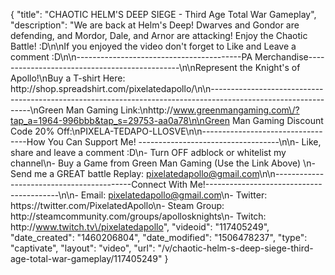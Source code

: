 {
    "title": "CHAOTIC HELM'S DEEP SIEGE -  Third Age Total War Gameplay",
    "description": "We are back at Helm's Deep!  Dwarves and Gondor are defending, and Mordor, Dale, and Arnor are attacking!  Enjoy the Chaotic Battle! :D\n\nIf you enjoyed the video don't forget to Like and Leave a comment :D\n\n-----------------------------------------PA Merchandise----------------------------------------------\n\nRepresent the Knight's of Apollo!\nBuy a T-shirt Here: http:\/\/shop.spreadshirt.com\/pixelatedapollo\/\n\n---------------------------------------------------------------------------------------------------------------\nGreen Man Gaming Link:\nhttp:\/\/www.greenmangaming.com\/?tap_a=1964-996bbb&tap_s=29753-aa0a78\n\nGreen Man Gaming Discount Code 20% Off:\nPIXELA-TEDAPO-LLOSVE\n\n----------------------------------How You Can Support Me! -----------------------------------\n\n- Like, share and leave a comment :D\n- Turn OFF adblock or whitelist my channel\n- Buy a Game from Green Man Gaming (Use the Link Above) \n- Send me a GREAT battle Replay: pixelatedapollo@gmail.com\n\n------------------------------------------Connect With Me!-----------------------------------------\n\n- Email: pixelatedapollo@gmail.com\n- Twitter: https:\/\/twitter.com\/PixelatedApollo\n- Steam Group:  http:\/\/steamcommunity.com\/groups\/apollosknights\n- Twitch: http:\/\/www.twitch.tv\/pixelatedapollo",
    "videoid": "117405249",
    "date_created": "1460206804",
    "date_modified": "1506478237",
    "type": "captivate",
    "layout": "video",
    "url": "\/v\/chaotic-helm-s-deep-siege-third-age-total-war-gameplay\/117405249"
}